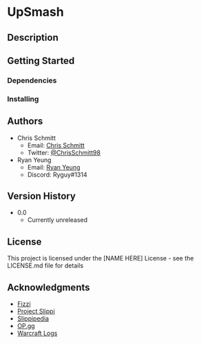 # UpSmash

## Description


## Getting Started

### Dependencies


### Installing


## Authors

* Chris Schmitt
    * Email: [Chris Schmitt](mailto:cjschmitt620@gmail.com)
    * Twitter: [@ChrisSchmitt98](https://twitter.com/ChrisSchmitt98)
* Ryan Yeung
    * Email: [Ryan Yeung](mailto:litterjack1@gmail.com)
    * Discord: Ryguy#1314

## Version History

* 0.0
    * Currently unreleased

## License

This project is licensed under the [NAME HERE] License - see the LICENSE.md file for details

## Acknowledgments
* [Fizzi](https://twitter.com/fizzi36)
* [Project Slippi](https://github.com/project-slippi/project-slippi)
* [Slippipedia](https://github.com/cbartsch/Slippipedia)
* [OP.gg](https://www.op.gg/)
* [Warcraft Logs](https://www.warcraftlogs.com/)
